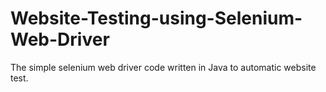 # Website-Testing-using-Selenium-Web-Driver
The simple selenium web driver code written in Java to automatic website test. 
